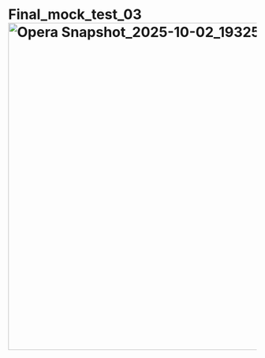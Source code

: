 # Final_mock_test_03<img width="894" height="664" alt="Opera Snapshot_2025-10-02_193256_courseweb sliit lk" src="https://github.com/user-attachments/assets/fd90a684-c78b-4397-ba8c-4914361c8084" />
